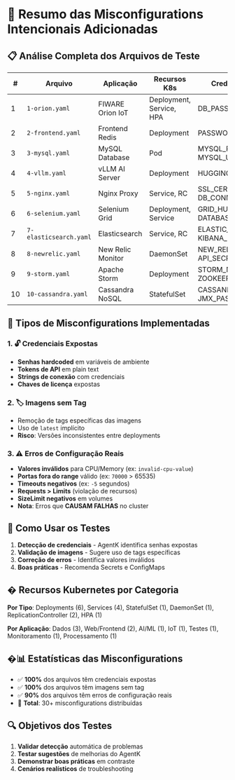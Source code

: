 # 🚨 Resumo das Misconfigurations Intencionais Adicionadas

## 📋 Análise Completa dos Arquivos de Teste

| # | Arquivo | Aplicação | Recursos K8s | Credenciais Expostas | Imagem sem Tag | Erro Real |
|---|---------|-----------|-------------|---------------------|----------------|-----------|
| 1 | `1-orion.yaml` | FIWARE Orion IoT | Deployment, Service, HPA | DB_PASSWORD, API_KEY | fiware/orion-ld | periodSeconds: five |
| 2 | `2-frontend.yaml` | Frontend Redis | Deployment | PASSWORD_SERVICE_HOST | gb-frontend | containerPort: "Eighty" |
| 3 | `3-mysql.yaml` | MySQL Database | Pod | MYSQL_PASSWORD, MYSQL_USER | mysql | cpu: invalid-cpu-value |
| 4 | `4-vllm.yaml` | vLLM AI Server | Deployment | HUGGING_FACE_HUB_TOKEN | vllm/vllm-openai | port: 99999 |
| 5 | `5-nginx.yaml` | Nginx Proxy | Service, RC | SSL_CERT_PASSWORD, DB_CONNECTION | ymqytw/nginxhttps | timeoutSeconds: -5 |
| 6 | `6-selenium.yaml` | Selenium Grid | Deployment, Service | GRID_HUB_PASSWORD, DATABASE_URL | selenium/hub | containerPort: 70000 |
| 7 | `7-elasticsearch.yaml` | Elasticsearch | Service, RC | ELASTIC_PASSWORD, KIBANA_PASSWORD | elasticsearch, busybox | sizeLimit: -1Gi |
| 8 | `8-newrelic.yaml` | New Relic Monitor | DaemonSet | NEW_RELIC_LICENSE_KEY, API_SECRET | newrelic/nrsysmond | cpu: 150% |
| 9 | `9-storm.yaml` | Apache Storm | Deployment | STORM_NIMBUS_PASSWORD, ZOOKEEPER_AUTH | mattf/storm-worker | requests > limits |
| 10 | `10-cassandra.yaml` | Cassandra NoSQL | StatefulSet | CASSANDRA_PASSWORD, JMX_PASSWORD | cassandra | failureThreshold: -1 |

## 🎯 Tipos de Misconfigurations Implementadas

### 1. 🔓 **Credenciais Expostas**
- **Senhas hardcoded** em variáveis de ambiente
- **Tokens de API** em plain text
- **Strings de conexão** com credenciais
- **Chaves de licença** expostas

### 2. 🏷️ **Imagens sem Tag**
- Remoção de tags específicas das imagens
- Uso de `latest` implícito
- **Risco**: Versões inconsistentes entre deployments

### 3. ⚠️ **Erros de Configuração Reais**
- **Valores inválidos** para CPU/Memory (ex: `invalid-cpu-value`)
- **Portas fora do range** válido (ex: `70000` > 65535)
- **Timeouts negativos** (ex: `-5` segundos)
- **Requests > Limits** (violação de recursos)
- **SizeLimit negativos** em volumes
- **Nota**: Erros que **CAUSAM FALHAS** no cluster

## 🎯 **Como Usar os Testes**

1. **Detecção de credenciais** - AgentK identifica senhas expostas
2. **Validação de imagens** - Sugere uso de tags específicas  
3. **Correção de erros** - Identifica valores inválidos
4. **Boas práticas** - Recomenda Secrets e ConfigMaps

## � **Recursos Kubernetes por Categoria**

**Por Tipo**: Deployments (6), Services (4), StatefulSet (1), DaemonSet (1), ReplicationController (2), HPA (1)

**Por Aplicação**: Dados (3), Web/Frontend (2), AI/ML (1), IoT (1), Testes (1), Monitoramento (1), Processamento (1)

## �📊 **Estatísticas das Misconfigurations**

- ✅ **100%** dos arquivos têm credenciais expostas  
- ✅ **100%** dos arquivos têm imagens sem tag
- ✅ **90%** dos arquivos têm erros de configuração reais
- 🎯 **Total**: 30+ misconfigurations distribuídas

## 🔍 **Objetivos dos Testes**

1. **Validar detecção** automática de problemas
2. **Testar sugestões** de melhorias do AgentK  
3. **Demonstrar boas práticas** em contraste
4. **Cenários realísticos** de troubleshooting